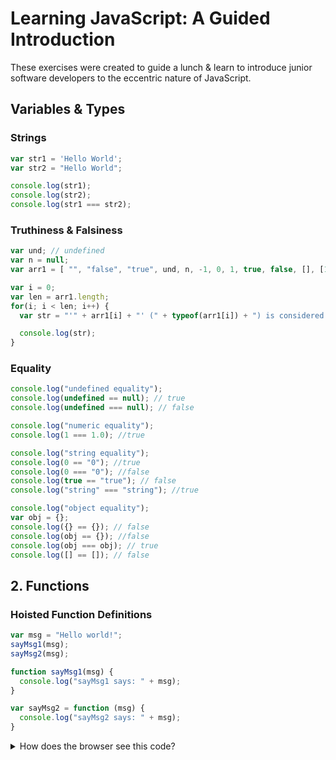 # Learning JavaScript: A Guided Introduction

These exercises were created to guide a lunch & learn to introduce junior software developers
to the eccentric nature of JavaScript.

## Variables & Types

### Strings

```javascript
var str1 = 'Hello World';
var str2 = "Hello World";

console.log(str1);
console.log(str2);
console.log(str1 === str2);
```

### Truthiness & Falsiness

```javascript
var und; // undefined
var n = null;
var arr1 = [ "", "false", "true", und, n, -1, 0, 1, true, false, [], [1,2,3], {}, {a:1}];

var i = 0;
var len = arr1.length;
for(i; i < len; i++) {
  var str = "'" + arr1[i] + "' (" + typeof(arr1[i]) + ") is considered " + (arr1[i] ? "true" : "false");

  console.log(str);
}
```

### Equality

```javascript
console.log("undefined equality");
console.log(undefined == null); // true
console.log(undefined === null); // false

console.log("numeric equality");
console.log(1 === 1.0); //true

console.log("string equality");
console.log(0 == "0"); //true
console.log(0 === "0"); //false
console.log(true == "true"); // false
console.log("string" === "string"); //true

console.log("object equality");
var obj = {};
console.log({} == {}); // false
console.log(obj == {}); //false
console.log(obj === obj); // true
console.log([] == []); // false
```

## 2. Functions

### Hoisted Function Definitions

```javascript
var msg = "Hello world!";
sayMsg1(msg);
sayMsg2(msg);

function sayMsg1(msg) {
  console.log("sayMsg1 says: " + msg);
}

var sayMsg2 = function (msg) {
  console.log("sayMsg2 says: " + msg);
}

```

<details>
  <summary>How does the browser see this code?</summary>
  <p>
```javascript
var msg = "Hello world!";

function sayMsg1(msg) {
  console.log("sayMsg1 says: " + msg);
}

var sayMsg2;

sayMsg1(msg);
sayMsg2(msg);

sayMsg2 = function (msg) {
  console.log("sayMsg2 says: " + msg);
}
```
  </p>
</details>

### Hoisted Function Scope

```javascript
function fn(x) {
  if (x % 2 === 0) {
    var y = "even";
  } else {
    y = "odd";
  }
  return y;
}

var i;
for (i = 0; i < 10; i++) {
  console.log(fn(i));
}
```

<details>
  <summary>How does the browser see this code?</summary>
  <p>
```javascript
function fn(x) {
  var y;
  if (x % 2 === 0) {
    y = "even";
  } else {
    y = "odd";
  }
  return y;
}

var i;
for (i = 0; i < 10; i++) {
  console.log(fn(i));
}
```
  </p>
</details>

### Native Modules via Closures

```javascript
var teams = (function (defaultTeams) {
  function buildAssignments(){
    var i;
    var l = defaultTeams.length;
    var o = {};
    for(i = 0; i < l; i++){
      o[defaultTeams[i]] = [];
    }
    return o;
  }

  var names = defaultTeams;
  var workAssignments = buildAssignments();

  function getTeams(){
    return names.slice();
  }

  function getWork(team) {
    if(names.indexOf(team) !== -1){
      return workAssignments[team];
    }
    return [];
  }

  function assignWork(team, work){
    if (names.indexOf(team) === -1) {
      return;
    }

    workAssignements[team].append(work);
  }

  return {
    teams: getTeams,
    work: getWork,
    assignWork: assignWork
  };
})(["cinnamon", "gold", "blue", "green"]);

console.log(teams.teams()); // access module value
console.log(names); // undefined
```

### Arguments

```javascript
function sum() {
  var i;
  var l = arguments.length;
  var sum = 0;
  for(i = 0; i < l; i++) {
    sum += arguments[i];
  }
  return sum;
}

sum(1,2,3,5,8,13,21);
```

### Higher-order Functions

```javascript
function map(fn, arr){
  var i;
  var l = arr.length;
  var newArr = [];
  for(i = 0; i < l; i++){
    newArr.push(fn(arr[i]));
  }
  return newArr;
}

function capitalize(x){
  return x.charAt(0).toUpperCase() + x.slice(1);
}

function double(x){
  return x * 2;
}

console.log(map(double, [1,2,3,5,8,13,21]));
console.log(map(capitalize, ["sam", "jane", "horatio"]));
```

### Partial Application

```javascript
function map(fn, arr){
  var i;
  var l = arr.length;
  var newArr = [];
  for(i = 0; i < l; i++){
    newArr.push(fn(arr[i]));
  }
  return newArr;
}

// partially appliable method
function multiply(x){
  return function (y) { return x * y;};
}

console.log(map(multiply(2), [1,2,3,5,8,13,21]));
```

## 3. Objects

### Object Literals

```javascript
var book = {
    title: "The Maltese Falcon",
    author: "Dashiell Hammett",
    publicationDate: 1929,
    publisher: "Alfred A. Knopf"
  };

console.log(book.title);
```

### Constructors

```javascript
function MyObject(name, title){
  this.sayHello = function () {
    console.log("Hello " + title + " " + name + ". How are you?");
  };
}

var obj = new MyObject("Sam Spade", "Detective");
obj.sayHello();
```

### Prototype

```javascript
function MyObject(name, title){
  this.sayHello = function () {
    console.log("Hello " + title + " " + name + ". How are you?");
  };
}

function MyChildObject(gender, birthDate){
  this.gender = gender;
  this.birthDate = birthDate;
}

MyChildObject.prototype = new MyObject("Sam Spade", "Detective");

var myObj = new MyChildObject("male", "1901-05-16");

console.log(myObj.sayHello());
```

### Extension Methods

```javascript
Array.prototype.sum = function(){
  var l = this.length;
  var sum = 0;
  var i;
  for(i = 0; i < l; i++){
    var x = this[i];
    if(typeof(x) === "number"){
      sum = sum + x
    }
  }
  return sum;
};

console.log([1,2,3,5,8,13,21].sum());
```
